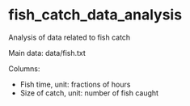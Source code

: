 # fish_catch_data_analysis

Analysis of data related to fish catch  

Main data: 
data/fish.txt

Columns:
- Fish time, unit: fractions of hours
- Size of catch, unit: number of fish caught
 
